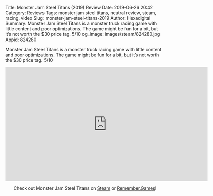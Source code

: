 Title: Monster Jam Steel Titans (2019) Review
Date: 2019-06-26 20:42
Category: Reviews
Tags: monster jam steel titans, neutral review, steam, racing, video
Slug: monster-jam-steel-titans-2019
Author: Hexadigital
Summary: Monster Jam Steel Titans is a monster truck racing game with little content and poor optimizations. The game might be fun for a bit, but it’s not worth the $30 price tag. 5/10
og_image: images/steam/824280.jpg
Appid: 824280

Monster Jam Steel Titans is a monster truck racing game with little content and poor optimizations. The game might be fun for a bit, but it’s not worth the $30 price tag. 5/10

<center><iframe src="https://www.youtube.com/embed/DYrtBSfAzeY?feature=oembed" allow="accelerometer; autoplay; encrypted-media; gyroscope; picture-in-picture" width="640" height="360" frameborder="0"></iframe>

Check out Monster Jam Steel Titans on [Steam](https://store.steampowered.com/app/824280/?curator_clanid=34633900) or [Remember.Games](https://remember.games/game/6010/)!</center>
